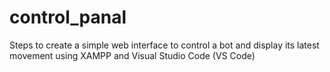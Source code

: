 # control_panal
Steps to create a simple web interface to control a bot and display its latest movement using XAMPP and Visual Studio Code (VS Code)
